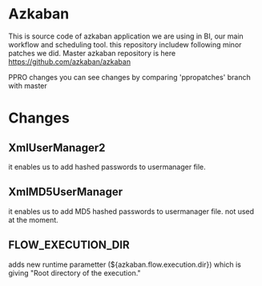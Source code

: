 # Azkaban 

This is source code of azkaban application we are using in BI, our main workflow and scheduling tool. 
this repository includew following minor patches we did. Master azkaban repository is here https://github.com/azkaban/azkaban

PPRO changes
you can see changes by comparing 'ppropatches' branch with master

# Changes
## XmlUserManager2
it enables us to add hashed passwords to usermanager file. 
## XmlMD5UserManager
it enables us to add MD5 hashed passwords to usermanager file. not used at the moment. 

## FLOW_EXECUTION_DIR
adds new runtime parametter (${azkaban.flow.execution.dir}) which is giving "Root directory of the execution."

